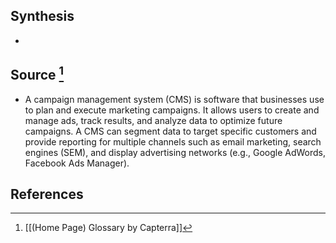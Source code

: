 ## Synthesis
- 
## Source [^1]
- A campaign management system (CMS) is software that businesses use to plan and execute marketing campaigns. It allows users to create and manage ads, track results, and analyze data to optimize future campaigns. A CMS can segment data to target specific customers and provide reporting for multiple channels such as email marketing, search engines (SEM), and display advertising networks (e.g., Google AdWords, Facebook Ads Manager).
## References

[^1]: [[(Home Page) Glossary by Capterra]]